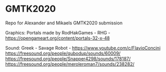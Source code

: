 # GMTK2020
Repo for Alexander and Mikaels GMTK2020 submission

Graphics:
Portals made by RodHakGames - RHG - https://opengameart.org/content/portals-32-x-48

Sound:
Greek - Savage Robot - https://www.youtube.com/c/FlavioConcini
https://freesound.org/people/qubodup/sounds/60009/  
https://freesound.org/people/Snapper4298/sounds/178187/  
https://freesound.org/people/meroleroman7/sounds/238282/  
